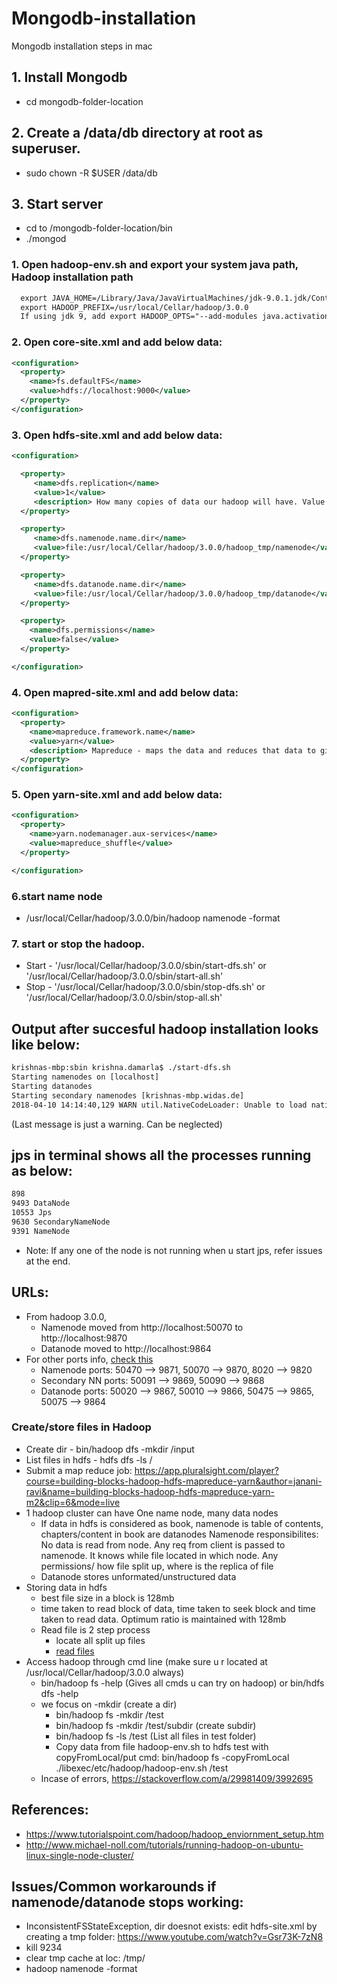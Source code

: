# Mongodb-installation
Mongodb installation steps in mac 

## 1. Install Mongodb 
  - cd mongodb-folder-location
  
## 2. Create a /data/db directory at root as superuser. 
- sudo chown -R $USER /data/db
  
## 3. Start server
  - cd to /mongodb-folder-location/bin
  - ./mongod

### 1. Open hadoop-env.sh and export your system java path, Hadoop installation path 
```xml
  export JAVA_HOME=/Library/Java/JavaVirtualMachines/jdk-9.0.1.jdk/Contents/Home
  export HADOOP_PREFIX=/usr/local/Cellar/hadoop/3.0.0
  If using jdk 9, add export HADOOP_OPTS="--add-modules java.activation"
```
### 2. Open core-site.xml and add below data:

```xml
<configuration>
  <property>
    <name>fs.defaultFS</name>
    <value>hdfs://localhost:9000</value>
  </property>
</configuration>
```
### 3. Open hdfs-site.xml and add below data:
```xml
<configuration>

  <property>
     <name>dfs.replication</name>
     <value>1</value>
     <description> How many copies of data our hadoop will have. Value defines how many copies </description>
  </property>

  <property>
     <name>dfs.namenode.name.dir</name>
     <value>file:/usr/local/Cellar/hadoop/3.0.0/hadoop_tmp/namenode</value>
  </property>

  <property>
     <name>dfs.datanode.name.dir</name>
     <value>file:/usr/local/Cellar/hadoop/3.0.0/hadoop_tmp/datanode</value>
  </property>

  <property>
    <name>dfs.permissions</name>
    <value>false</value>
  </property>

</configuration>
```
### 4. Open mapred-site.xml and add below data:
```xml
<configuration>
  <property>
    <name>mapreduce.framework.name</name>
    <value>yarn</value>
    <description> Mapreduce - maps the data and reduces that data to give it to you. This is done by deamon. This tracks all jobs running in hadoop cluster. </description>
  </property>
</configuration>
```
### 5. Open yarn-site.xml and add below data: 
```xml
<configuration>
  <property>
    <name>yarn.nodemanager.aux-services</name>
    <value>mapreduce_shuffle</value>
  </property>

</configuration>
```

### 6.start name node 
- /usr/local/Cellar/hadoop/3.0.0/bin/hadoop namenode -format 

### 7. start or stop the hadoop. 

- Start - '/usr/local/Cellar/hadoop/3.0.0/sbin/start-dfs.sh'  or   '/usr/local/Cellar/hadoop/3.0.0/sbin/start-all.sh'
- Stop - '/usr/local/Cellar/hadoop/3.0.0/sbin/stop-dfs.sh'   or    '/usr/local/Cellar/hadoop/3.0.0/sbin/stop-all.sh'


## Output after succesful hadoop installation looks like below:
```xml
krishnas-mbp:sbin krishna.damarla$ ./start-dfs.sh 
Starting namenodes on [localhost]
Starting datanodes
Starting secondary namenodes [krishnas-mbp.widas.de]
2018-04-10 14:14:40,129 WARN util.NativeCodeLoader: Unable to load native-hadoop library for your platform... using builtin-java classes where applicable
```
(Last message is just a warning. Can be neglected) 

## jps in terminal shows all the processes running as below:
```xml
898 
9493 DataNode
10553 Jps
9630 SecondaryNameNode
9391 NameNode
```
* Note: If any one of the node is not running when u start jps, refer issues at the end. 

## URLs:
- From hadoop 3.0.0, 
    - Namenode moved from http://localhost:50070 to http://localhost:9870 
    - Datanode moved to http://localhost:9864
- For other ports info, [check this](https://issues.apache.org/jira/browse/HDFS-9427?focusedCommentId=15156476&page=com.atlassian.jira.plugin.system.issuetabpanels%3Acomment-tabpanel#comment-15156476)
   - Namenode ports: 50470 --> 9871, 50070 --> 9870, 8020 --> 9820
   - Secondary NN ports: 50091 --> 9869, 50090 --> 9868
   - Datanode ports: 50020 --> 9867, 50010 --> 9866, 50475 --> 9865, 50075 --> 9864

### Create/store files in Hadoop

- Create dir - bin/hadoop dfs -mkdir /input 
- List files in hdfs - hdfs dfs -ls /
- Submit a map reduce job: https://app.pluralsight.com/player?course=building-blocks-hadoop-hdfs-mapreduce-yarn&author=janani-ravi&name=building-blocks-hadoop-hdfs-mapreduce-yarn-m2&clip=6&mode=live
- 1 hadoop cluster can have One name node, many data nodes
  - If data in hdfs is considered as book, namenode is table of contents, chapters/content in book are datanodes 
  Namenode responsibilites: No data is read from node. Any req from client is passed to namenode. It knows while file located in which node. Any permissions/ how file split up, where is the replica of file
  - Datanode stores unformated/unstructured data
- Storing data in hdfs
  - best file size in a block is 128mb
  - time taken to read block of data, time taken to seek block and time taken to read data. Optimum ratio is maintained with 128mb
  - Read file is 2 step process 
    - locate all split up files
    - [read files](https://github.com/MLDSBigGuy/Hadoop-installation/blob/master/Screen%20Shot%202018-04-12%20at%2010.05.18.png)
- Access hadoop through cmd line (make sure u r located at /usr/local/Cellar/hadoop/3.0.0 always) 
  - bin/hadoop fs -help (Gives all cmds u can try on hadoop) or bin/hdfs dfs -help
  - we focus on -mkdir (create a dir)
    - bin/hadoop fs -mkdir /test
    - bin/hadoop fs -mkdir /test/subdir (create subdir)
    - bin/hadoop fs -ls /test (List all files in test folder) 
    - Copy data from file hadoop-env.sh to hdfs test with copyFromLocal/put cmd: bin/hadoop fs -copyFromLocal ./libexec/etc/hadoop/hadoop-env.sh /test
  - Incase of errors, https://stackoverflow.com/a/29981409/3992695
  

## References: 
- https://www.tutorialspoint.com/hadoop/hadoop_enviornment_setup.htm
- http://www.michael-noll.com/tutorials/running-hadoop-on-ubuntu-linux-single-node-cluster/


## Issues/Common workarounds if namenode/datanode stops working:
- InconsistentFSStateException, dir doesnot exists: edit hdfs-site.xml by creating a tmp folder: https://www.youtube.com/watch?v=Gsr73K-7zN8
- kill 9234
- clear tmp cache at loc: /tmp/
- hadoop namenode -format
